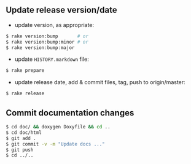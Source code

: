 ## Update release version/date
- update version, as appropriate:
```bash
$ rake version:bump       # or
$ rake version:bump:minor # or
$ rake version:bump:major
```

- update `HISTORY.markdown` file:
```bash
$ rake prepare
```

- update release date, add & commit files, tag, push to origin/master:
```bash
$ rake release
```


## Commit documentation changes
```bash
$ cd doc/ && doxygen Doxyfile && cd ..
$ cd doc/html
$ git add .
$ git commit -v -m "Update docs ..."
$ git push
$ cd ../..
```
